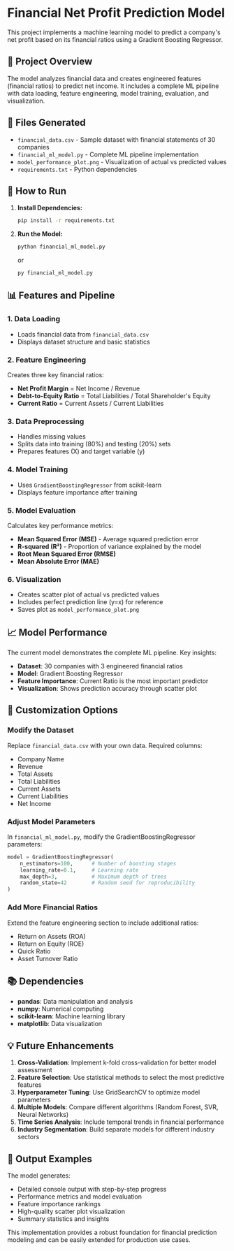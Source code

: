 # Financial Net Profit Prediction Model

This project implements a machine learning model to predict a company's net profit based on its financial ratios using a Gradient Boosting Regressor.

## 🎯 Project Overview

The model analyzes financial data and creates engineered features (financial ratios) to predict net income. It includes a complete ML pipeline with data loading, feature engineering, model training, evaluation, and visualization.

## 📁 Files Generated

- `financial_data.csv` - Sample dataset with financial statements of 30 companies
- `financial_ml_model.py` - Complete ML pipeline implementation
- `model_performance_plot.png` - Visualization of actual vs predicted values
- `requirements.txt` - Python dependencies

## 🚀 How to Run

1. **Install Dependencies:**
   ```bash
   pip install -r requirements.txt
   ```

2. **Run the Model:**
   ```bash
   python financial_ml_model.py
   ```
   or
   ```bash
   py financial_ml_model.py
   ```

## 📊 Features and Pipeline

### 1. Data Loading
- Loads financial data from `financial_data.csv`
- Displays dataset structure and basic statistics

### 2. Feature Engineering
Creates three key financial ratios:
- **Net Profit Margin** = Net Income / Revenue
- **Debt-to-Equity Ratio** = Total Liabilities / Total Shareholder's Equity
- **Current Ratio** = Current Assets / Current Liabilities

### 3. Data Preprocessing
- Handles missing values
- Splits data into training (80%) and testing (20%) sets
- Prepares features (X) and target variable (y)

### 4. Model Training
- Uses `GradientBoostingRegressor` from scikit-learn
- Displays feature importance after training

### 5. Model Evaluation
Calculates key performance metrics:
- **Mean Squared Error (MSE)** - Average squared prediction error
- **R-squared (R²)** - Proportion of variance explained by the model
- **Root Mean Squared Error (RMSE)**
- **Mean Absolute Error (MAE)**

### 6. Visualization
- Creates scatter plot of actual vs predicted values
- Includes perfect prediction line (y=x) for reference
- Saves plot as `model_performance_plot.png`

## 📈 Model Performance

The current model demonstrates the complete ML pipeline. Key insights:

- **Dataset**: 30 companies with 3 engineered financial ratios
- **Model**: Gradient Boosting Regressor
- **Feature Importance**: Current Ratio is the most important predictor
- **Visualization**: Shows prediction accuracy through scatter plot

## 🔧 Customization Options

### Modify the Dataset
Replace `financial_data.csv` with your own data. Required columns:
- Company Name
- Revenue
- Total Assets
- Total Liabilities
- Current Assets
- Current Liabilities
- Net Income

### Adjust Model Parameters
In `financial_ml_model.py`, modify the GradientBoostingRegressor parameters:
```python
model = GradientBoostingRegressor(
    n_estimators=100,      # Number of boosting stages
    learning_rate=0.1,     # Learning rate
    max_depth=3,           # Maximum depth of trees
    random_state=42        # Random seed for reproducibility
)
```

### Add More Financial Ratios
Extend the feature engineering section to include additional ratios:
- Return on Assets (ROA)
- Return on Equity (ROE)
- Quick Ratio
- Asset Turnover Ratio

## 📚 Dependencies

- **pandas**: Data manipulation and analysis
- **numpy**: Numerical computing
- **scikit-learn**: Machine learning library
- **matplotlib**: Data visualization

## 💡 Future Enhancements

1. **Cross-Validation**: Implement k-fold cross-validation for better model assessment
2. **Feature Selection**: Use statistical methods to select the most predictive features
3. **Hyperparameter Tuning**: Use GridSearchCV to optimize model parameters
4. **Multiple Models**: Compare different algorithms (Random Forest, SVR, Neural Networks)
5. **Time Series Analysis**: Include temporal trends in financial performance
6. **Industry Segmentation**: Build separate models for different industry sectors

## 🎨 Output Examples

The model generates:
- Detailed console output with step-by-step progress
- Performance metrics and model evaluation
- Feature importance rankings
- High-quality scatter plot visualization
- Summary statistics and insights

This implementation provides a robust foundation for financial prediction modeling and can be easily extended for production use cases.
